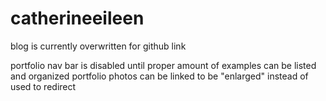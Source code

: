# catherineeileen

blog is currently overwritten for github link

portfolio nav bar is disabled until proper amount of examples can be listed and organized
portfolio photos can be linked to be "enlarged" instead of used to redirect
